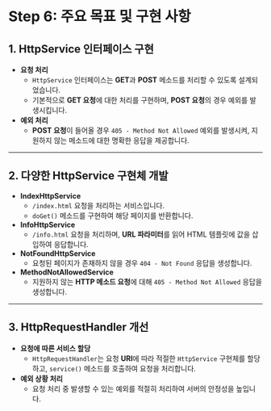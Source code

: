 # Step 6: 주요 목표 및 구현 사항

## 1. HttpService 인터페이스 구현
- **요청 처리**
    - `HttpService` 인터페이스는 **GET**과 **POST** 메소드를 처리할 수 있도록 설계되었습니다.
    - 기본적으로 **GET 요청**에 대한 처리를 구현하며, **POST 요청**의 경우 예외를 발생시킵니다.
- **예외 처리**
    - **POST 요청**이 들어올 경우 `405 - Method Not Allowed` 예외를 발생시켜, 지원하지 않는 메소드에 대한 명확한 응답을 제공합니다.

---

## 2. 다양한 HttpService 구현체 개발
- **IndexHttpService**
    - `/index.html` 요청을 처리하는 서비스입니다.
    - `doGet()` 메소드를 구현하여 해당 페이지를 반환합니다.
- **InfoHttpService**
    - `/info.html` 요청을 처리하며, **URL 파라미터**를 읽어 HTML 템플릿에 값을 삽입하여 응답합니다.
- **NotFoundHttpService**
    - 요청된 페이지가 존재하지 않을 경우 `404 - Not Found` 응답을 생성합니다.
- **MethodNotAllowedService**
    - 지원하지 않는 **HTTP 메소드 요청**에 대해 `405 - Method Not Allowed` 응답을 생성합니다.

---

## 3. HttpRequestHandler 개선
- **요청에 따른 서비스 할당**
    - `HttpRequestHandler`는 요청 **URI**에 따라 적절한 `HttpService` 구현체를 할당하고,
      `service()` 메소드를 호출하여 요청을 처리합니다.
- **예외 상황 처리**
    - 요청 처리 중 발생할 수 있는 예외를 적절히 처리하여 서버의 안정성을 높입니다.
